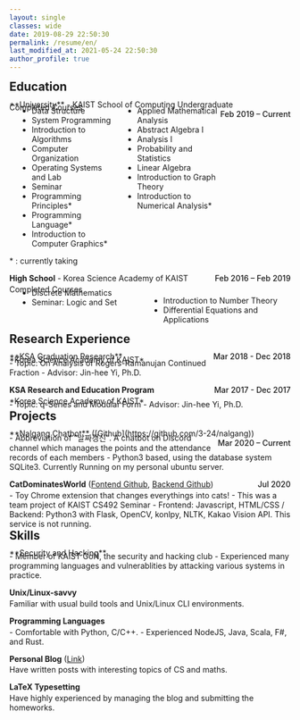 ```yaml
---
layout: single
classes: wide
date: 2019-08-29 22:50:30
permalink: /resume/en/
last_modified_at: 2021-05-24 22:50:30
author_profile: true
---
```


<style>
.custom_ul {
    display: block;
    list-style-type: disc;
    margin-block-start: 0em;
    margin-block-end: 0em;
    margin-inline-start: 0px;
    margin-inline-end: 0px;
    padding-inline-start: 40px;
}

</style>

<h2 style="margin-block-start: 0em;margin-block-end: 0.5em;">Education</h2>
**University** - KAIST School of Computing Undergraduate
<span style="float:right;"><b style="font-weight: 500;">Feb 2019 – Current</b></span>
<div style="margin-bottom: -0.8em;"></div>
Completed Courses
<div style="margin-bottom: -0.8em;"></div>
<div style="display: flex;">
<div style="width:50%; display:inline-block;">
<ul class="custom_ul">
<li>Data Structure</li>
<li>System Programming</li>
<li>Introduction to Algorithms</li>
<li>Computer Organization</li>
<li>Operating Systems and Lab</li>
<li>Seminar<Immersion Camp: Intensive Programming and Startup></li>
<li>Programming Principles*</li>
<li>Programming Language*</li>
<li>Introduction to Computer Graphics*</li>
</ul>
</div><div style="width:50%; display:inline-block;">
<ul class="custom_ul">
<li>Applied Mathematical Analysis</li>
<li>Abstract Algebra I</li>
<li>Analysis I</li>
<li>Probability and Statistics</li>
<li>Linear Algebra</li>
<li>Introduction to Graph Theory</li>
<li>Introduction to Numerical Analysis*</li>
</ul></div>
</div>

\* : currently taking

**High School** - Korea Science Academy of KAIST
<span style="float:right;"><b style="font-weight: 500;">Feb 2016 – Feb 2019</b></span>
<div style="margin-bottom: -0.8em;"></div>
Completed Courses
<div style="margin-bottom: -0.8em;"></div>
<div style="display: flex;">
<div style="width:50%; display:inline-block;">
<ul class="custom_ul">
<li>Discrete Mathematics</li>
<li>Seminar: Logic and Set</li>
</ul>
</div><div style="width:50%; display:inline-block;">
<ul>
<li>Introduction to Number Theory</li>
<li>Differential Equations and Applications</li>
</ul></div>
</div>

<h2 style="margin-block-start: 0em;margin-block-end: 0.5em;">Research Experience</h2>
**KSA Graduation Research**
<span style="float:right;"><b style="font-weight: 500;">Mar 2018 - Dec 2018</b></span>
<div style="margin-bottom: -0.8em;"></div>
*Korea Science Academy of KAIST* 
<div style="margin-bottom: -0.8em;"></div>
- Topic: On Analysis of Rogers-Ramanujan Continued Fraction
- Advisor: Jin-hee Yi, Ph.D.

**KSA Research and Education Program**
<span style="float:right;"><b style="font-weight: 500;">Mar 2017 - Dec 2017</b></span>
<div style="margin-bottom: -0.8em;"></div>
*Korea Science Academy of KAIST*
<div style="margin-bottom: -0.8em;"></div>
- Topic: q-Series and Modular Form
- Advisor: Jin-hee Yi, Ph.D.

<h2 style="margin-block-start: 0em;margin-block-end: 0.5em;">Projects</h2>
**Nalgang Chatbot** ([Github](https://github.com/3-24/nalgang))
<span style="float:right;"><b style="font-weight: 500;">Mar 2020 – Current</b></span>
<div style="margin-bottom: -0.8em;"></div>
- Abbreviation of "날짜갱신". A chatbot on Discord channel which manages the points and the attendance records of each members
- Python3 based, using the database system SQLite3. Currently Running on my personal ubuntu server.

**CatDominatesWorld** ([Fontend Github](https://github.com/CatDominatesWorld/CatDominatesWorld), [Backend Github](https://github.com/CatDominatesWorld/CatDominatesWorld-backend))
<span style="float:right;"><b style="font-weight: 500;">Jul 2020</b></span>
<div style="margin-bottom: -0.8em;"></div>
- Toy Chrome extension that changes everythings into cats!
- This was a team project of KAIST CS492 Seminar<Immersion Camp: Intensive Programming and Startup>
- Frontend: Javascript, HTML/CSS / Backend: Python3 with Flask, OpenCV, konlpy, NLTK, Kakao Vision API. This service is not running.

<h2 style="margin-block-start: 0em;margin-block-end: 0.5em;">Skills</h2>
**Security and Hacking**
<div style="margin-bottom: -0.8em;"></div>
- Member of KAIST GoN, the security and hacking club
- Experienced many programming languages and vulnerablities by attacking various systems in practice.

**Unix/Linux-savvy**
<div style="margin-bottom: -0.8em;"></div>
Familiar with usual build tools and Unix/Linux CLI environments.

**Programming Languages**
<div style="margin-bottom: -0.8em;"></div>
- Comfortable with Python, C/C++.
- Experienced NodeJS, Java, Scala, F#, and Rust.

**Personal Blog** ([Link](https://3-24.github.io/))
<div style="margin-bottom: -0.8em;"></div>
Have written posts with interesting topics of CS and maths.

**LaTeX Typesetting**
<div style="margin-bottom: -0.8em;"></div>
Have highly experienced by managing the blog and submitting the homeworks.